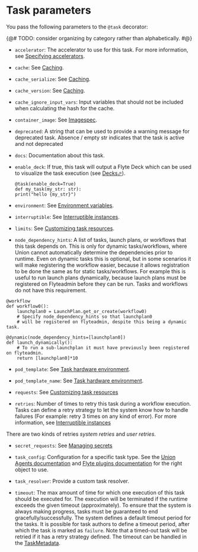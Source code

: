 # Task parameters

You pass the following parameters to the `@task` decorator:

{@# TODO: consider organizing by category rather than alphabetically. #@}

* `accelerator`: The accelerator to use for this task. For more information, see [Specifying accelerators](https://docs.flyte.org/en/latest/api/flytekit/extras.accelerators.html#specifying-accelerators).

* `cache`: See [Caching](../caching).

* `cache_serialize`: See [Caching](../caching).

* `cache_version`: See [Caching](../caching).

* `cache_ignore_input_vars`: Input variables that should not be included when calculating the hash for the cache.

* `container_image`: See [Imagespec](./task-software-environment/imagespec.md).

* `deprecated`: A string that can be used to provide a warning message for deprecated task. Absence / empty str indicates that the task is active and not deprecated

* `docs`: Documentation about this task.

* `enable_deck`: If true, this task will output a Flyte Deck which can be used to visualize the task execution (see [Decks&#x2B00;](https://docs.flyte.org/en/latest/user_guide/development_lifecycle/decks.html#id1)).

    ```{code-block} python
    @task(enable_deck=True)
    def my_task(my_str: str):
    print("hello {my_str}")
    ```

* `environment`: See [Environment variables](./task-software-environment/environment-variables.md).

* `interruptible`: See [Interruptible instances](./task-hardware-environment/interruptible-instances.md).

* `limits`: See [Customizing task resources](./task-hardware-environment/customizing-task-resources.md).

* `node_dependency_hints`: A list of tasks, launch plans, or workflows that this task depends on. This is only for dynamic tasks/workflows, where Union cannot automatically determine the dependencies prior to runtime. Even on dynamic tasks this is optional, but in some scenarios it will make registering the workflow easier, because it allows registration to be done the same as for static tasks/workflows. For example this is useful to run launch plans dynamically, because launch plans must be registered on Flyteadmin before they can be run. Tasks and workflows do not have this requirement.

```{code-block} python
@workflow
def workflow0():
    launchplan0 = LaunchPlan.get_or_create(workflow0)
    # Specify node_dependency_hints so that launchplan0
    # will be registered on flyteadmin, despite this being a dynamic task.

@dynamic(node_dependency_hints=[launchplan0])
def launch_dynamically():
    # To run a sub-launchplan it must have previously been registered on flyteadmin.
    return [launchplan0]*10
```

* `pod_template`: See [Task hardware environment](./task-hardware-environment/index.md#pod_template-and-pod_template_name-task-parameters).

* `pod_template_name`: See [Task hardware environment](./task-hardware-environment/index.md#pod_template-and-pod_template_name-task-parameters).

* `requests`: See [Customizing task resources](./task-hardware-environment/customizing-task-resources.md)

* `retries`: Number of times to retry this task during a workflow execution.
Tasks can define a retry strategy to let the system know how to handle
failures (For example: retry 3 times on any kind of error). For more information, see [Interruptible instances](./task-hardware-environment/interruptible-instances.md)

There are two kinds of retries *system retries* and *user retries*.

* `secret_requests`: See [Managing secrets](../../development-cycle/managing-secrets.md)

* `task_config`: Configuration for a specific task type. See the [Union Agents documentation](../../integrations/agents/index.md)  and [Flyte plugins documentation](https://docs.flyte.org/en/latest/flytesnacks/integrations.html) for the right object to use.

* `task_resolver`: Provide a custom task resolver.

* `timeout`: The max amount of time for which one execution of this task should be executed for. The execution will be terminated if the runtime exceeds the given timeout (approximately). To ensure that the system is always making progress, tasks must be guaranteed to end gracefully/successfully. The system defines a default timeout period for the tasks. It is possible for task authors to define a timeout period, after which the task is marked as `failure`. Note that a timed-out task will be retried if it has a retry strategy defined. The timeout can be handled in the
[TaskMetadata](https://docs.flyte.org/projects/flytekit/en/latest/generated/flytekit.TaskMetadata.html?highlight=retries.md#flytekit.TaskMetadata).
